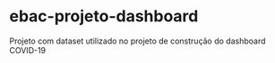 # ebac-projeto-dashboard
Projeto com dataset utilizado no projeto de construção do dashboard COVID-19
